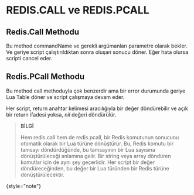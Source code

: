 # REDIS.CALL ve REDIS.PCALL

## Redis.Call Methodu
Bu method commandName ve gerekli argümanları parametre olarak bekler. Ve geriye script çalıştırıldıktan sonra oluşan
sonucu döner. 
Eğer hata olursa scripti cancel eder.

## Redis.PCall Methodu
Bu method call methoduyla çok benzerdir ama bir error durumunda geriye Lua Table döner ve script çalışmaya devam eder. 

Her script, return anahtar kelimesi aracılığıyla bir değer döndürebilir ve açık bir return ifadesi yoksa, _nil_ değeri 
döndürülür.


> **BİLGİ**
> 
> Hem redis.call hem de redis.pcall, bir Redis komutunun sonucunu otomatik olarak bir Lua türüne dönüştürür. Bu, Redis 
> komutu bir tamsayı döndürdüğünde, bu tamsayının bir Lua sayısına dönüştürüleceği anlamına gelir. Bir string veya array 
> döndüren komutlar için de aynı şey geçerlidir. Her script bir değer döndüreceğinden, bu değer bir Lua türünden bir 
> Redis türüne dönüştürülecektir.
> 
{style="note"}